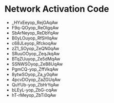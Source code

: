 # Network Activation Code
* _HYxEeyop_RejGAqAw
* F9q-QOyop_ReOIgqAw
* SbArNeyop_ReDbYqAw
* B0yLOuyop_RfSHIqAw
* c68JLeyop_RfckoqAw
* zZ1_SOyop_ZeQN0qAw
* SRuuOOyop_ZeqJkqAw
* BTqZUuyop_Ze5dMqAw
* SSNWSOyop_ZeB8UqAw
* PgmCQ-yop_ZffVkqAw
* 8ytwSOyop_Za_y0qAw
* 4pcvDOyop_ZaZGUqAw
* QuYUb-yop_ZbHrYqAw
* bLEyL-yop_ZbG-cqAw
* hT-rMeyop_ZbTi0qAw